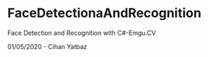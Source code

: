 # FaceDetectionaAndRecognition
Face Detection and Recognition with C#-Emgu.CV


01/05/2020 - Cihan Yatbaz


